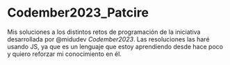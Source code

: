 # Codember2023_Patcire

Mis soluciones a los distintos retos de programación de la iniciativa desarrollada por @midudev *Codember2023*.
Las resoluciones las haré usando JS, ya que es un lenguaje que estoy aprendiendo desde hace poco y quiero
reforzar mi conocimiento en él.
